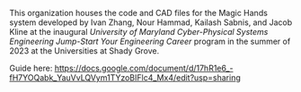 This organization houses the code and CAD files for the Magic Hands system developed by Ivan Zhang, Nour Hammad, Kailash Sabnis, and Jacob Kline at the inaugural *University of Maryland Cyber-Physical Systems Engineering Jump-Start Your Engineering Career* program in the summer of 2023 at the Universities at Shady Grove.




Guide here: https://docs.google.com/document/d/17hR1e6_-fH7YOQabk_YauVvLQVym1TYzoBIFlc4_Mx4/edit?usp=sharing
